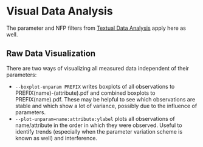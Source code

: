 # Visual Data Analysis

The parameter and NFP filters from [Textual Data Analysis](analysis-textual.md) apply here as well.

## Raw Data Visualization

There are two ways of visualizing all measured data independent of their parameters:

* `--boxplot-unparam PREFIX` writes boxplots of all observations to PREFIX(name)-(attribute).pdf and combined boxplots to PREFIX(name).pdf. These may be helpful to see which observations are stable and which show a lot of variance, possibly due to the influence of parameters.
* `--plot-unparam=name:attribute:ylabel` plots all observations of name/attribute in the order in which they were observed. Useful to identify trends (especially when the parameter variation scheme is known as well) and interference.
